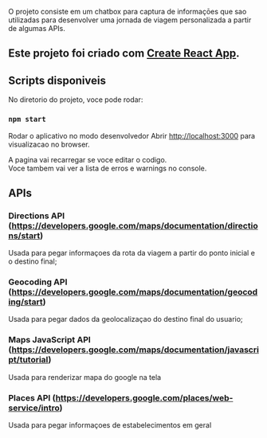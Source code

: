 
O projeto consiste em um chatbox para captura de informaçōes que sao utilizadas para desenvolver uma jornada de viagem personalizada a partir de algumas APIs.

## Este projeto foi criado com [Create React App](https://github.com/facebook/create-react-app).

## Scripts disponiveis

No diretorio do projeto, voce pode rodar:

### `npm start`

Rodar o aplicativo no modo desenvolvedor
Abrir [http://localhost:3000](http://localhost:3000) para visualizacao no browser.

A pagina vai recarregar se voce editar o codigo.<br />
Voce tambem vai ver a lista de erros e warnings no console.

## APIs

### Directions API (https://developers.google.com/maps/documentation/directions/start)
Usada para pegar informaçoes da rota da viagem a partir do ponto inicial e o destino final;
### Geocoding API (https://developers.google.com/maps/documentation/geocoding/start)
Usada para pegar dados da geolocalizaçao do destino final do usuario;
### Maps JavaScript API (https://developers.google.com/maps/documentation/javascript/tutorial)
Usada para renderizar mapa do google na tela
### Places API (https://developers.google.com/places/web-service/intro)
Usada para pegar informaçoes de estabelecimentos em geral

